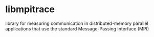 # libmpitrace
library for measuring communication in distributed-memory parallel applications that use the standard Message-Passing Interface (MPI)
